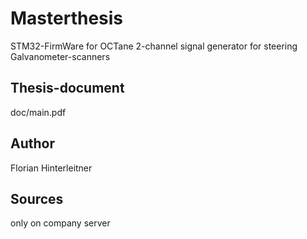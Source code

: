 # Masterthesis
STM32-FirmWare for OCTane
2-channel signal generator for steering Galvanometer-scanners

## Thesis-document
doc/main.pdf

## Author
Florian Hinterleitner

## Sources
only on company server